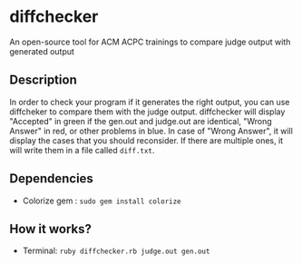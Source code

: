 # diffchecker
An open-source tool for ACM ACPC trainings to compare judge output with generated output

## Description
In order to check your program if it generates the right output, you can use diffcheker to compare them with the judge output.
diffchecker will display "Accepted" in green if the gen.out and judge.out are identical, "Wrong Answer" in red, or other problems in blue. In case of "Wrong Answer", it will display the cases that you should reconsider. If there are multiple ones, it will write them in a file called `diff.txt`.

## Dependencies
+ Colorize gem : `sudo gem install colorize` 

## How it works?
+ Terminal: `ruby diffchecker.rb judge.out gen.out`
